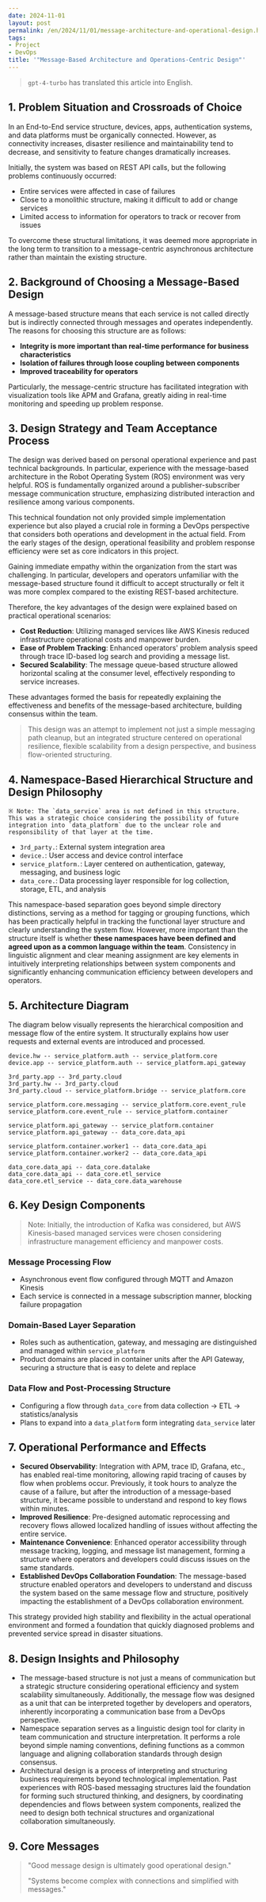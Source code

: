 ```yaml
---
date: 2024-11-01
layout: post
permalink: /en/2024/11/01/message-architecture-and-operational-design.html
tags:
- Project
- DevOps
title: '"Message-Based Architecture and Operations-Centric Design"'
---
```

> `gpt-4-turbo` has translated this article into English.

## 1. Problem Situation and Crossroads of Choice

In an End-to-End service structure, devices, apps, authentication systems, and data platforms must be organically connected. However, as connectivity increases, disaster resilience and maintainability tend to decrease, and sensitivity to feature changes dramatically increases.

Initially, the system was based on REST API calls, but the following problems continuously occurred:

- Entire services were affected in case of failures
- Close to a monolithic structure, making it difficult to add or change services
- Limited access to information for operators to track or recover from issues

To overcome these structural limitations, it was deemed more appropriate in the long term to transition to a message-centric asynchronous architecture rather than maintain the existing structure.

## 2. Background of Choosing a Message-Based Design

A message-based structure means that each service is not called directly but is indirectly connected through messages and operates independently. The reasons for choosing this structure are as follows:

- **Integrity is more important than real-time performance for business characteristics**
- **Isolation of failures through loose coupling between components**
- **Improved traceability for operators**

Particularly, the message-centric structure has facilitated integration with visualization tools like APM and Grafana, greatly aiding in real-time monitoring and speeding up problem response.

## 3. Design Strategy and Team Acceptance Process

The design was derived based on personal operational experience and past technical backgrounds. In particular, experience with the message-based architecture in the Robot Operating System (ROS) environment was very helpful. ROS is fundamentally organized around a publisher-subscriber message communication structure, emphasizing distributed interaction and resilience among various components.

This technical foundation not only provided simple implementation experience but also played a crucial role in forming a DevOps perspective that considers both operations and development in the actual field. From the early stages of the design, operational feasibility and problem response efficiency were set as core indicators in this project.

Gaining immediate empathy within the organization from the start was challenging. In particular, developers and operators unfamiliar with the message-based structure found it difficult to accept structurally or felt it was more complex compared to the existing REST-based architecture.

Therefore, the key advantages of the design were explained based on practical operational scenarios:

- **Cost Reduction**: Utilizing managed services like AWS Kinesis reduced infrastructure operational costs and manpower burden.
- **Ease of Problem Tracking**: Enhanced operators' problem analysis speed through trace ID-based log search and providing a message list.
- **Secured Scalability**: The message queue-based structure allowed horizontal scaling at the consumer level, effectively responding to service increases.

These advantages formed the basis for repeatedly explaining the effectiveness and benefits of the message-based architecture, building consensus within the team.

> This design was an attempt to implement not just a simple messaging path cleanup, but an integrated structure centered on operational resilience, flexible scalability from a design perspective, and business flow-oriented structuring.
>

## 4. Namespace-Based Hierarchical Structure and Design Philosophy

```plaintext
※ Note: The `data_service` area is not defined in this structure. 
This was a strategic choice considering the possibility of future integration into `data_platform` due to the unclear role and responsibility of that layer at the time.
```

- `3rd_party.`: External system integration area
- `device.`: User access and device control interface
- `service_platform.`: Layer centered on authentication, gateway, messaging, and business logic
- `data_core.`: Data processing layer responsible for log collection, storage, ETL, and analysis

This namespace-based separation goes beyond simple directory distinctions, serving as a method for tagging or grouping functions, which has been practically helpful in tracking the functional layer structure and clearly understanding the system flow. However, more important than the structure itself is whether **these namespaces have been defined and agreed upon as a common language within the team**. Consistency in linguistic alignment and clear meaning assignment are key elements in intuitively interpreting relationships between system components and significantly enhancing communication efficiency between developers and operators.

## 5. Architecture Diagram

The diagram below visually represents the hierarchical composition and message flow of the entire system. It structurally explains how user requests and external events are introduced and processed.

```d2
device.hw -- service_platform.auth -- service_platform.core
device.app -- service_platform.auth -- service_platform.api_gateway

3rd_party.app -- 3rd_party.cloud
3rd_party.hw -- 3rd_party.cloud
3rd_party.cloud -- service_platform.bridge -- service_platform.core

service_platform.core.messaging -- service_platform.core.event_rule
service_platform.core.event_rule -- service_platform.container

service_platform.api_gateway -- service_platform.container
service_platform.api_gateway -- data_core.data_api

service_platform.container.worker1 -- data_core.data_api
service_platform.container.worker2 -- data_core.data_api

data_core.data_api -- data_core.datalake
data_core.data_api -- data_core.etl_service
data_core.etl_service -- data_core.data_warehouse
```

## 6. Key Design Components

> Note: Initially, the introduction of Kafka was considered, but AWS Kinesis-based managed services were chosen considering infrastructure management efficiency and manpower costs.
> 

### Message Processing Flow

- Asynchronous event flow configured through MQTT and Amazon Kinesis
- Each service is connected in a message subscription manner, blocking failure propagation

### Domain-Based Layer Separation

- Roles such as authentication, gateway, and messaging are distinguished and managed within `service_platform`
- Product domains are placed in container units after the API Gateway, securing a structure that is easy to delete and replace

### Data Flow and Post-Processing Structure

- Configuring a flow through `data_core` from data collection → ETL → statistics/analysis
- Plans to expand into a `data_platform` form integrating `data_service` later

## 7. Operational Performance and Effects

- **Secured Observability**: Integration with APM, trace ID, Grafana, etc., has enabled real-time monitoring, allowing rapid tracing of causes by flow when problems occur. Previously, it took hours to analyze the cause of a failure, but after the introduction of a message-based structure, it became possible to understand and respond to key flows within minutes.
- **Improved Resilience**: Pre-designed automatic reprocessing and recovery flows allowed localized handling of issues without affecting the entire service.
- **Maintenance Convenience**: Enhanced operator accessibility through message tracking, logging, and message list management, forming a structure where operators and developers could discuss issues on the same standards.
- **Established DevOps Collaboration Foundation**: The message-based structure enabled operators and developers to understand and discuss the system based on the same message flow and structure, positively impacting the establishment of a DevOps collaboration environment.

This strategy provided high stability and flexibility in the actual operational environment and formed a foundation that quickly diagnosed problems and prevented service spread in disaster situations.

## 8. Design Insights and Philosophy

- The message-based structure is not just a means of communication but a strategic structure considering operational efficiency and system scalability simultaneously. Additionally, the message flow was designed as a unit that can be interpreted together by developers and operators, inherently incorporating a communication base from a DevOps perspective.
- Namespace separation serves as a linguistic design tool for clarity in team communication and structure interpretation. It performs a role beyond simple naming conventions, defining functions as a common language and aligning collaboration standards through design consensus.
- Architectural design is a process of interpreting and structuring business requirements beyond technological implementation. Past experiences with ROS-based messaging structures laid the foundation for forming such structured thinking, and designers, by coordinating dependencies and flows between system components, realized the need to design both technical structures and organizational collaboration simultaneously.

## 9. Core Messages

> "Good message design is ultimately good operational design."
> 
> 
> "Systems become complex with connections and simplified with messages."